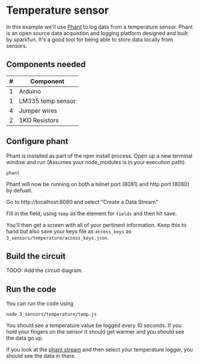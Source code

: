 # Temperature sensor

In this example we'll use [Phant](http://phant.io) to log data from a temperature 
sensor. Phant is an open source data acquistion and logging platform designed 
and built by sparkfun. It's a good tool for being able to store data locally
from sensors.

## Components needed

| # | Component         |
|---|-------------------|
| 1 | Arduino           |
| 1 | LM335 temp sensor |
| 4 | Jumper wires      |
| 2 | 1KΩ Resistors     |

## Configure phant

Phant is installed as part of the npm install process. Open up a new terminal
window and run (Assumes your node_modules is in your execution path):

```
phant
```

Phant will now be running on both a telnet port (8081) and http port (8080) 
by defualt.

Go to http://localhost:8080 and select "Create a Data Stream"

Fill in the field, using `temp` as the element for `fields` and then hit save.

You'll then get a screen with all of your pertinent information. Keep this to
hand but also save your keys file as `access_keys` as 
`3_sensors/temperature/access_keys.json`.

## Build the circuit

TODO: Add the circuit diagram.

## Run the code

You can run the code using

```
node 3_sensors/temperature/temp.js
```

You should see a temperature value be logged every 10 seconds. If you hold your
fingers on the sensor it should get warmer and you should see the data go up.

If you look at the [phant stream](http://localhost:8080/streams) and then select
your temperature logger, you should see the data in there.





